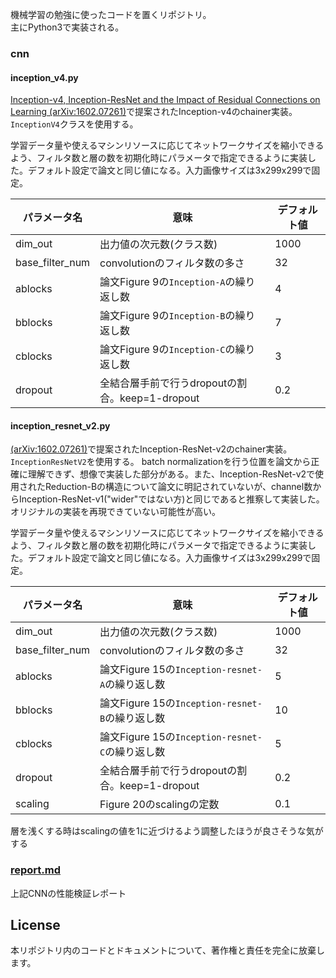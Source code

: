 機械学習の勉強に使ったコードを置くリポジトリ。  
主にPython3で実装される。

### cnn

#### inception_v4.py

[Inception-v4, Inception-ResNet and the Impact of Residual Connections on Learning (arXiv:1602.07261)](https://arxiv.org/abs/1602.07261)で提案されたInception-v4のchainer実装。`InceptionV4`クラスを使用する。

学習データ量や使えるマシンリソースに応じてネットワークサイズを縮小できるよう、フィルタ数と層の数を初期化時にパラメータで指定できるように実装した。デフォルト設定で論文と同じ値になる。入力画像サイズは3x299x299で固定。

| パラメータ名 | 意味 | デフォルト値 |
| --- | --- | --- |
| dim_out | 出力値の次元数(クラス数) | 1000 |
| base_filter_num | convolutionのフィルタ数の多さ | 32 |
| ablocks | 論文Figure 9の`Inception-A`の繰り返し数 | 4 |
| bblocks | 論文Figure 9の`Inception-B`の繰り返し数 | 7 |
| cblocks | 論文Figure 9の`Inception-C`の繰り返し数 | 3 |
| dropout | 全結合層手前で行うdropoutの割合。keep=1-dropout | 0.2 |

#### inception_resnet_v2.py

[(arXiv:1602.07261)](https://arxiv.org/abs/1602.07261)で提案されたInception-ResNet-v2のchainer実装。`InceptionResNetV2`を使用する。 
batch normalizationを行う位置を論文から正確に理解できず、想像で実装した部分がある。また、Inception-ResNet-v2で使用されたReduction-Bの構造について論文に明記されていないが、channel数からInception-ResNet-v1("wider"ではない方)と同じであると推察して実装した。  
オリジナルの実装を再現できていない可能性が高い。

学習データ量や使えるマシンリソースに応じてネットワークサイズを縮小できるよう、フィルタ数と層の数を初期化時にパラメータで指定できるように実装した。デフォルト設定で論文と同じ値になる。入力画像サイズは3x299x299で固定。

| パラメータ名 | 意味 | デフォルト値 |
| --- | --- | --- |
| dim_out | 出力値の次元数(クラス数) | 1000 |
| base_filter_num | convolutionのフィルタ数の多さ | 32 |
| ablocks | 論文Figure 15の`Inception-resnet-A`の繰り返し数 | 5 |
| bblocks | 論文Figure 15の`Inception-resnet-B`の繰り返し数 | 10 |
| cblocks | 論文Figure 15の`Inception-resnet-C`の繰り返し数 | 5 |
| dropout | 全結合層手前で行うdropoutの割合。keep=1-dropout | 0.2 |
| scaling | Figure 20のscalingの定数 | 0.1 | 

層を浅くする時はscalingの値を1に近づけるよう調整したほうが良さそうな気がする

### [report.md](cnn/report.md)

上記CNNの性能検証レポート

## License

本リポジトリ内のコードとドキュメントについて、著作権と責任を完全に放棄します。
